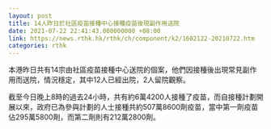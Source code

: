 ```yaml
---
layout: post
title: 14人昨日於社區疫苗接種中心接種疫苗後現副作用送院
date: 2021-07-22 22:41:43.000000000 +08:00
link: https://news.rthk.hk/rthk/ch/component/k2/1602122-20210722.htm
categories: rthk
---
```


本港昨日共有14宗由社區疫苗接種中心送院的個案，他們因接種後出現常見副作用而送院，情況穩定，其中12人已經出院，2人留院觀察。

截至今日晚上8時的過去24小時，共有約6萬4200人接種了疫苗，而自接種計劃開展以來，政府已為參與計劃的人士接種共約507萬8600劑疫苗，當中第一劑疫苗佔295萬5800劑，而第二劑則有212萬2800劑。
